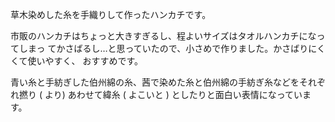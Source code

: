 草木染めした糸を手織りして作ったハンカチです。

市販のハンカチはちょっと大きすぎるし、程よいサイズはタオルハンカチになってしまっ
てかさばるし…と思っていたので、小さめで作りました。かさばりにくくて使いやすく、
おすすめです。

青い糸と手紡ぎした伯州綿の糸、茜で染めた糸と伯州綿の手紡ぎ糸などをそれぞれ撚り (
より) あわせて緯糸 ( よこいと ) としたりと面白い表情になっています。

